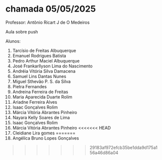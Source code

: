 # chamada 05/05/2025
Professor: Antônio Ricart J de O Medeiros

Aula sobre push

Alunos:
1. Tarcísio de Freitas Albuquerque
2. Emanuel Rodrigues Batista
3. Pedro Arthur Maciel Albuquerque
4. José Frankarllyson Lima do Nascimento
5. Andréia Vitória Silva Damacena
6. Samuel Lins Dantas Nunes  
7. Miguel Sthevão P. S. da Silva
8. Pietra Fernandes
9. Andreina Ferreira de Freitas
10. Maria Aparecida Duarte Rolim
11. Ariadne Ferreira Alves
12. Isaac Gonçalves Rolim
13. Márcia Vitória Abrantes Pinheiro
12. Nayara Kelly Soares de Lima 
12. Isaac Gonçalves Rolim
13. Márcia Vitória Abrantes Pinheiro
<<<<<<< HEAD
14. Cleidiane Lira gomes
=======
20. Angélica Bruno Lopes Gonçalves
>>>>>>> 29183af972efcb35be1dda9d175a156a46d86a04
